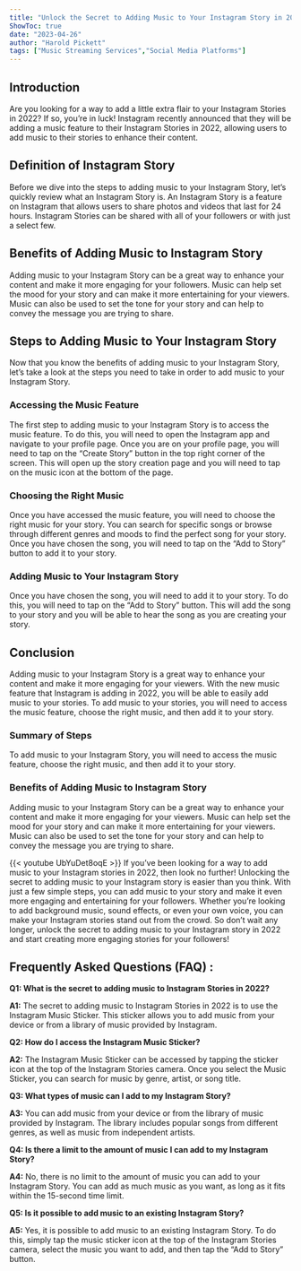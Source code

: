 ```yaml
---
title: "Unlock the Secret to Adding Music to Your Instagram Story in 2022!"
ShowToc: true 
date: "2023-04-26"
author: "Harold Pickett" 
tags: ["Music Streaming Services","Social Media Platforms"]
---
```

## Introduction

Are you looking for a way to add a little extra flair to your Instagram Stories in 2022? If so, you’re in luck! Instagram recently announced that they will be adding a music feature to their Instagram Stories in 2022, allowing users to add music to their stories to enhance their content. 

## Definition of Instagram Story

Before we dive into the steps to adding music to your Instagram Story, let’s quickly review what an Instagram Story is. An Instagram Story is a feature on Instagram that allows users to share photos and videos that last for 24 hours. Instagram Stories can be shared with all of your followers or with just a select few. 

## Benefits of Adding Music to Instagram Story

Adding music to your Instagram Story can be a great way to enhance your content and make it more engaging for your followers. Music can help set the mood for your story and can make it more entertaining for your viewers. Music can also be used to set the tone for your story and can help to convey the message you are trying to share. 

## Steps to Adding Music to Your Instagram Story

Now that you know the benefits of adding music to your Instagram Story, let’s take a look at the steps you need to take in order to add music to your Instagram Story. 

### Accessing the Music Feature

The first step to adding music to your Instagram Story is to access the music feature. To do this, you will need to open the Instagram app and navigate to your profile page. Once you are on your profile page, you will need to tap on the “Create Story” button in the top right corner of the screen. This will open up the story creation page and you will need to tap on the music icon at the bottom of the page. 

### Choosing the Right Music

Once you have accessed the music feature, you will need to choose the right music for your story. You can search for specific songs or browse through different genres and moods to find the perfect song for your story. Once you have chosen the song, you will need to tap on the “Add to Story” button to add it to your story. 

### Adding Music to Your Instagram Story

Once you have chosen the song, you will need to add it to your story. To do this, you will need to tap on the “Add to Story” button. This will add the song to your story and you will be able to hear the song as you are creating your story. 

## Conclusion

Adding music to your Instagram Story is a great way to enhance your content and make it more engaging for your viewers. With the new music feature that Instagram is adding in 2022, you will be able to easily add music to your stories. To add music to your stories, you will need to access the music feature, choose the right music, and then add it to your story. 

### Summary of Steps

To add music to your Instagram Story, you will need to access the music feature, choose the right music, and then add it to your story. 

### Benefits of Adding Music to Instagram Story

Adding music to your Instagram Story can be a great way to enhance your content and make it more engaging for your viewers. Music can help set the mood for your story and can make it more entertaining for your viewers. Music can also be used to set the tone for your story and can help to convey the message you are trying to share.

{{< youtube UbYuDet8oqE >}} 
If you’ve been looking for a way to add music to your Instagram stories in 2022, then look no further! Unlocking the secret to adding music to your Instagram story is easier than you think. With just a few simple steps, you can add music to your story and make it even more engaging and entertaining for your followers. Whether you’re looking to add background music, sound effects, or even your own voice, you can make your Instagram stories stand out from the crowd. So don’t wait any longer, unlock the secret to adding music to your Instagram story in 2022 and start creating more engaging stories for your followers!

## Frequently Asked Questions (FAQ) :
**Q1: What is the secret to adding music to Instagram Stories in 2022?**

**A1:** The secret to adding music to Instagram Stories in 2022 is to use the Instagram Music Sticker. This sticker allows you to add music from your device or from a library of music provided by Instagram.

**Q2: How do I access the Instagram Music Sticker?**

**A2:** The Instagram Music Sticker can be accessed by tapping the sticker icon at the top of the Instagram Stories camera. Once you select the Music Sticker, you can search for music by genre, artist, or song title.

**Q3: What types of music can I add to my Instagram Story?**

**A3:** You can add music from your device or from the library of music provided by Instagram. The library includes popular songs from different genres, as well as music from independent artists.

**Q4: Is there a limit to the amount of music I can add to my Instagram Story?**

**A4:** No, there is no limit to the amount of music you can add to your Instagram Story. You can add as much music as you want, as long as it fits within the 15-second time limit.

**Q5: Is it possible to add music to an existing Instagram Story?**

**A5:** Yes, it is possible to add music to an existing Instagram Story. To do this, simply tap the music sticker icon at the top of the Instagram Stories camera, select the music you want to add, and then tap the “Add to Story” button.


